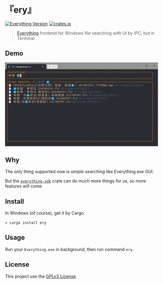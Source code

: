 # 『ery』

[<img alt="Everything Version" src="https://img.shields.io/badge/Everything-1.4.1-FF8000?style=for-the-badge" height="20">](https://www.voidtools.com/)
[<img alt="crates.io" src="https://img.shields.io/crates/v/ery.svg?style=for-the-badge&color=fc8d62&logo=rust" height="20">](https://crates.io/crates/ery)

> [Everything](https://www.voidtools.com/) frontend for Windows file searching with UI by IPC, but in Terminal.

## Demo

![demo.jpg](./demo.jpg)

## Why

The only thing supported now is _simple searching_ like Everything.exe GUI.

But the [`everything-sdk`](https://crates.io/crates/everything-sdk) crate can do much more things for us, so more features will come.

## Install

In Windows (of course), get it by Cargo.

`> cargo install ery`

## Usage

Run your `Everything.exe` in background, then run command `ery`.

## License

This project use the [GPLv3 License](https://www.gnu.org/licenses/gpl-3.0.html).
